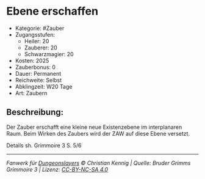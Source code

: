 # Ebene erschaffen

- Kategorie: #Zauber
- Zugangsstufen:
  - Heiler: 20
  - Zauberer: 20
  - Schwarzmagier: 20
- Kosten: 2025
- Zauberbonus: 0
- Dauer: Permanent
- Reichweite: Selbst
- Abklingzeit: W20 Tage
- Art: Zaubern

## Beschreibung:

Der Zauber erschafft eine kleine neue Existenzebene im interplanaren Raum. Beim Wirken des Zaubers wird der ZAW auf diese Ebene versetzt.



Details sh. Grimmoire 3 S. 5/6

---

_Fanwerk für [Dungeonslayers](https://www.dungeonslayers.net/) © Christian Kennig | Quelle: Bruder Grimms Grimmoire 3 | Lizenz: [CC-BY-NC-SA 4.0](https://creativecommons.org/licenses/by-nc-sa/4.0/deed.de)_
